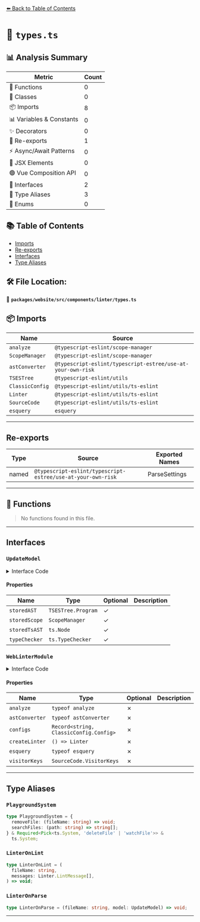[⬅️ Back to Table of Contents](../../../../../index.md)

# 📄 `types.ts`

## 📊 Analysis Summary

| Metric | Count |
|--------|-------|
| 🔧 Functions | 0 |
| 🧱 Classes | 0 |
| 📦 Imports | 8 |
| 📊 Variables & Constants | 0 |
| ✨ Decorators | 0 |
| 🔄 Re-exports | 1 |
| ⚡ Async/Await Patterns | 0 |
| 💠 JSX Elements | 0 |
| 🟢 Vue Composition API | 0 |
| 📐 Interfaces | 2 |
| 📑 Type Aliases | 3 |
| 🎯 Enums | 0 |

## 📚 Table of Contents

- [Imports](#imports)
- [Re-exports](#re-exports)
- [Interfaces](#interfaces)
- [Type Aliases](#type-aliases)

## 🛠️ File Location:
📂 **`packages/website/src/components/linter/types.ts`**

## 📦 Imports

| Name | Source |
|------|--------|
| `analyze` | `@typescript-eslint/scope-manager` |
| `ScopeManager` | `@typescript-eslint/scope-manager` |
| `astConverter` | `@typescript-eslint/typescript-estree/use-at-your-own-risk` |
| `TSESTree` | `@typescript-eslint/utils` |
| `ClassicConfig` | `@typescript-eslint/utils/ts-eslint` |
| `Linter` | `@typescript-eslint/utils/ts-eslint` |
| `SourceCode` | `@typescript-eslint/utils/ts-eslint` |
| `esquery` | `esquery` |


---

## Re-exports

| Type | Source | Exported Names |
|------|--------|----------------|
| named | `@typescript-eslint/typescript-estree/use-at-your-own-risk` | ParseSettings |


---

## 🔧 Functions

> No functions found in this file.


---

## Interfaces

### `UpdateModel`

<details><summary>Interface Code</summary>

```ts
export interface UpdateModel {
  storedAST?: TSESTree.Program;
  storedScope?: ScopeManager;
  storedTsAST?: ts.Node;
  typeChecker?: ts.TypeChecker;
}
```
</details>

#### Properties

| Name | Type | Optional | Description |
|------|------|----------|-------------|
| `storedAST` | `TSESTree.Program` | ✓ |  |
| `storedScope` | `ScopeManager` | ✓ |  |
| `storedTsAST` | `ts.Node` | ✓ |  |
| `typeChecker` | `ts.TypeChecker` | ✓ |  |

### `WebLinterModule`

<details><summary>Interface Code</summary>

```ts
export interface WebLinterModule {
  analyze: typeof analyze;
  astConverter: typeof astConverter;
  configs: Record<string, ClassicConfig.Config>;
  createLinter: () => Linter;
  esquery: typeof esquery;
  visitorKeys: SourceCode.VisitorKeys;
}
```
</details>

#### Properties

| Name | Type | Optional | Description |
|------|------|----------|-------------|
| `analyze` | `typeof analyze` | ✗ |  |
| `astConverter` | `typeof astConverter` | ✗ |  |
| `configs` | `Record<string, ClassicConfig.Config>` | ✗ |  |
| `createLinter` | `() => Linter` | ✗ |  |
| `esquery` | `typeof esquery` | ✗ |  |
| `visitorKeys` | `SourceCode.VisitorKeys` | ✗ |  |


---

## Type Aliases

### `PlaygroundSystem`

```ts
type PlaygroundSystem = {
  removeFile: (fileName: string) => void;
  searchFiles: (path: string) => string[];
} & Required<Pick<ts.System, 'deleteFile' | 'watchFile'>> &
  ts.System;
```

### `LinterOnLint`

```ts
type LinterOnLint = (
  fileName: string,
  messages: Linter.LintMessage[],
) => void;
```

### `LinterOnParse`

```ts
type LinterOnParse = (fileName: string, model: UpdateModel) => void;
```


---